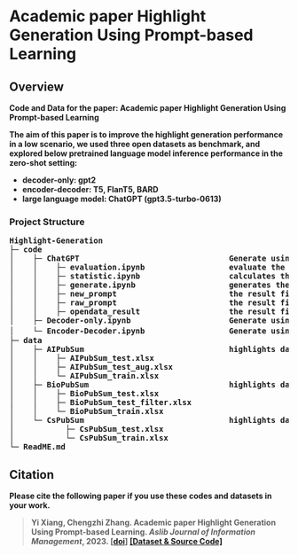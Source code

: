 # Academic paper Highlight Generation Using Prompt-based Learning

## Overview
<b> Code and Data for the paper: Academic paper Highlight Generation Using Prompt-based Learning

The aim of this paper is to improve the highlight generation performance in a low scenario, we used three open datasets as benchmark, and explored below pretrained language model inference performance in the zero-shot setting:
* **decoder-only**: gpt2
* **encoder-decoder**: T5, FlanT5, BARD
* **large language model**: ChatGPT (gpt3.5-turbo-0613)

### Project Structure
<pre>
Highlight-Generation
├─ code
│    ├─ ChatGPT                                Generate using chatgpt model
│    │    ├─ evaluation.ipynb                  evaluate the model performance
│    │    ├─ statistic.ipynb                   calculates the basic information of the dataset and calculates the demonstration
│    │    ├─ generate.ipynb                    generates the highlight for the provided' abstract, including zero-shot,few-shot setting
│    │    ├─ new_prompt                        the result files of model generation in the new_prompt(check out our paper) situation
│    │    ├─ raw_prompt                        the result files of model generation in the raw_prompt(check out our paper) situation
│    │    ├─ opendata_result                   the result files of model generation in the few-shot setting
│    ├─ Decoder-only.ipynb                     Generate using a decoder-only model like gpt2
│    └─ Encoder-Decoder.ipynb                  Generate using encoder-decoder model T5、BARD、FlanT5
├─ data
│    ├─ AIPubSum                               highlights dataset that contains the paper from the artificial intelligence field
│    │    ├─ AIPubSum_test.xlsx
│    │    ├─ AIPubSum_test_aug.xlsx
│    │    └─ AIPubSum_train.xlsx
│    ├─ BioPubSum                              highlights dataset that contains the paper from the biological field
│    │    ├─ BioPubSum_test.xlsx
│    │    ├─ BioPubSum_test_filter.xlsx
│    │    └─ BioPubSum_train.xlsx
│    └─ CsPubSum                               highlights dataset that contains the paper from the computer science field
│           ├─ CsPubSum_test.xlsx
│           └─ CsPubSum_train.xlsx
└─ ReadME.md
</pre>

## Citation
Please cite the following paper if you use these codes and datasets in your work.

> Yi Xiang, Chengzhi Zhang. Academic paper Highlight Generation Using Prompt-based Learning. ***Aslib Journal of Information Management***, 2023. [[doi]()] [[Dataset & Source Code]](https://github.com/xiangyi-njust/Highlight-Generation)
